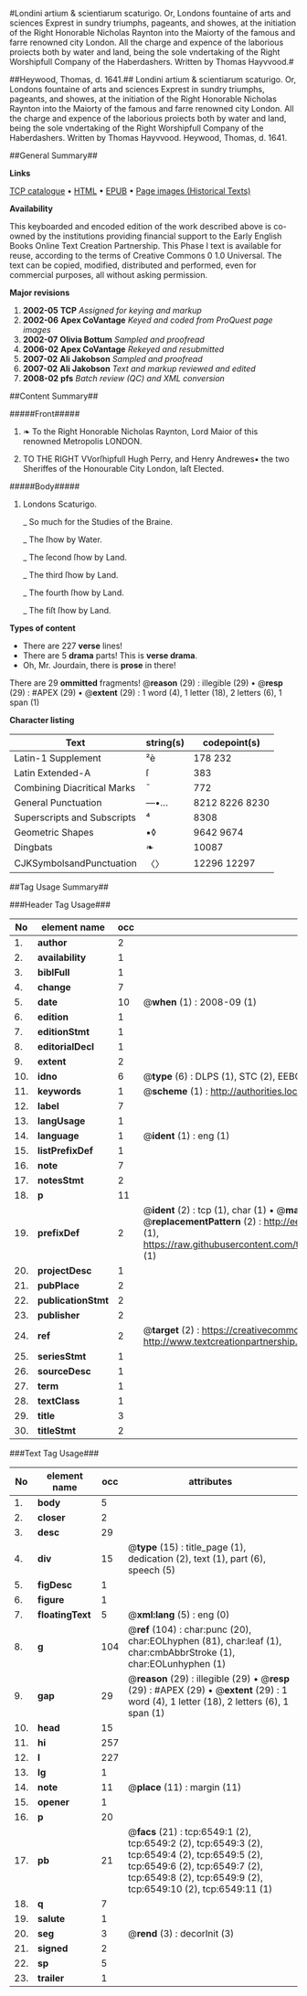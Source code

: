 #Londini artium & scientiarum scaturigo. Or, Londons fountaine of arts and sciences Exprest in sundry triumphs, pageants, and showes, at the initiation of the Right Honorable Nicholas Raynton into the Maiorty of the famous and farre renowned city London. All the charge and expence of the laborious proiects both by water and land, being the sole vndertaking of the Right Worshipfull Company of the Haberdashers. Written by Thomas Hayvvood.#

##Heywood, Thomas, d. 1641.##
Londini artium & scientiarum scaturigo. Or, Londons fountaine of arts and sciences Exprest in sundry triumphs, pageants, and showes, at the initiation of the Right Honorable Nicholas Raynton into the Maiorty of the famous and farre renowned city London. All the charge and expence of the laborious proiects both by water and land, being the sole vndertaking of the Right Worshipfull Company of the Haberdashers. Written by Thomas Hayvvood.
Heywood, Thomas, d. 1641.

##General Summary##

**Links**

[TCP catalogue](http://www.ota.ox.ac.uk/tcp/)  • 
[HTML](http://tei.it.ox.ac.uk/tcp/Texts-HTML/free/A03/A03228.html)  • 
[EPUB](http://tei.it.ox.ac.uk/tcp/Texts-EPUB/free/A03/A03228.epub) • 
[Page images (Historical Texts)](https://data.historicaltexts.jisc.ac.uk/view?pubId=eebo-99841929e&pageId=eebo-99841929e-6549-1)

**Availability**

This keyboarded and encoded edition of the
	       work described above is co-owned by the institutions
	       providing financial support to the Early English Books
	       Online Text Creation Partnership. This Phase I text is
	       available for reuse, according to the terms of Creative
	       Commons 0 1.0 Universal. The text can be copied,
	       modified, distributed and performed, even for
	       commercial purposes, all without asking permission.

**Major revisions**

1. __2002-05__ __TCP__ *Assigned for keying and markup*
1. __2002-06__ __Apex CoVantage__ *Keyed and coded from ProQuest page images*
1. __2002-07__ __Olivia Bottum__ *Sampled and proofread*
1. __2006-02__ __Apex CoVantage__ *Rekeyed and resubmitted*
1. __2007-02__ __Ali Jakobson__ *Sampled and proofread*
1. __2007-02__ __Ali Jakobson__ *Text and markup reviewed and edited*
1. __2008-02__ __pfs__ *Batch review (QC) and XML conversion*

##Content Summary##

#####Front#####

1. ❧ To the Right Honorable Nicholas Raynton, Lord Maior of this renowned Metropolis LONDON.

1. TO THE RIGHT VVorſhipfull Hugh Perry, and Henry Andrewes▪ the two Sheriffes of the Honourable City London, laſt Elected.

#####Body#####

1. Londons Scaturigo.

    _ So much for the Studies of the Braine.

    _ The ſhow by Water.

    _ The ſecond ſhow by Land.

    _ The third ſhow by Land.

    _ The fourth ſhow by Land.

    _ The fiſt ſhow by Land.

**Types of content**

  * There are 227 **verse** lines!
  * There are 5 **drama** parts! This is **verse drama**.
  * Oh, Mr. Jourdain, there is **prose** in there!

There are 29 **ommitted** fragments! 
 @__reason__ (29) : illegible (29)  •  @__resp__ (29) : #APEX (29)  •  @__extent__ (29) : 1 word (4), 1 letter (18), 2 letters (6), 1 span (1)

**Character listing**


|Text|string(s)|codepoint(s)|
|---|---|---|
|Latin-1 Supplement|²è|178 232|
|Latin Extended-A|ſ|383|
|Combining             Diacritical Marks|̄|772|
|General Punctuation|—•…|8212 8226 8230|
|Superscripts             and Subscripts|⁴|8308|
|Geometric Shapes|▪◊|9642 9674|
|Dingbats|❧|10087|
|CJKSymbolsandPunctuation|〈〉|12296 12297|

##Tag Usage Summary##

###Header Tag Usage###

|No|element name|occ|attributes|
|---|---|---|---|
|1.|__author__|2||
|2.|__availability__|1||
|3.|__biblFull__|1||
|4.|__change__|7||
|5.|__date__|10| @__when__ (1) : 2008-09 (1)|
|6.|__edition__|1||
|7.|__editionStmt__|1||
|8.|__editorialDecl__|1||
|9.|__extent__|2||
|10.|__idno__|6| @__type__ (6) : DLPS (1), STC (2), EEBO-CITATION (1), PROQUEST (1), VID (1)|
|11.|__keywords__|1| @__scheme__ (1) : http://authorities.loc.gov/ (1)|
|12.|__label__|7||
|13.|__langUsage__|1||
|14.|__language__|1| @__ident__ (1) : eng (1)|
|15.|__listPrefixDef__|1||
|16.|__note__|7||
|17.|__notesStmt__|2||
|18.|__p__|11||
|19.|__prefixDef__|2| @__ident__ (2) : tcp (1), char (1)  •  @__matchPattern__ (2) : ([0-9\-]+):([0-9IVX]+) (1), (.+) (1)  •  @__replacementPattern__ (2) : http://eebo.chadwyck.com/downloadtiff?vid=$1&page=$2 (1), https://raw.githubusercontent.com/textcreationpartnership/Texts/master/tcpchars.xml#$1 (1)|
|20.|__projectDesc__|1||
|21.|__pubPlace__|2||
|22.|__publicationStmt__|2||
|23.|__publisher__|2||
|24.|__ref__|2| @__target__ (2) : https://creativecommons.org/publicdomain/zero/1.0/ (1), http://www.textcreationpartnership.org/docs/. (1)|
|25.|__seriesStmt__|1||
|26.|__sourceDesc__|1||
|27.|__term__|1||
|28.|__textClass__|1||
|29.|__title__|3||
|30.|__titleStmt__|2||


###Text Tag Usage###

|No|element name|occ|attributes|
|---|---|---|---|
|1.|__body__|5||
|2.|__closer__|2||
|3.|__desc__|29||
|4.|__div__|15| @__type__ (15) : title_page (1), dedication (2), text (1), part (6), speech (5)|
|5.|__figDesc__|1||
|6.|__figure__|1||
|7.|__floatingText__|5| @__xml:lang__ (5) : eng (0)|
|8.|__g__|104| @__ref__ (104) : char:punc (20), char:EOLhyphen (81), char:leaf (1), char:cmbAbbrStroke (1), char:EOLunhyphen (1)|
|9.|__gap__|29| @__reason__ (29) : illegible (29)  •  @__resp__ (29) : #APEX (29)  •  @__extent__ (29) : 1 word (4), 1 letter (18), 2 letters (6), 1 span (1)|
|10.|__head__|15||
|11.|__hi__|257||
|12.|__l__|227||
|13.|__lg__|1||
|14.|__note__|11| @__place__ (11) : margin (11)|
|15.|__opener__|1||
|16.|__p__|20||
|17.|__pb__|21| @__facs__ (21) : tcp:6549:1 (2), tcp:6549:2 (2), tcp:6549:3 (2), tcp:6549:4 (2), tcp:6549:5 (2), tcp:6549:6 (2), tcp:6549:7 (2), tcp:6549:8 (2), tcp:6549:9 (2), tcp:6549:10 (2), tcp:6549:11 (1)|
|18.|__q__|7||
|19.|__salute__|1||
|20.|__seg__|3| @__rend__ (3) : decorInit (3)|
|21.|__signed__|2||
|22.|__sp__|5||
|23.|__trailer__|1||
